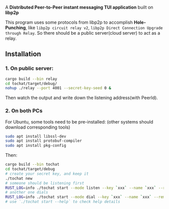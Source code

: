 A **Distributed Peer-to-Peer instant messaging TUI application** built on **libp2p**

This program uses some protocols from libp2p to accomplish **Hole-Punching**, like `libp2p circuit relay v2`,  `libp2p Direct Connection Upgrade through Relay`. So there should be a public server(cloud server) to act as a relay.

## Installation

### 1. On public server:
```sh
cargo build --bin relay
cd tochat/target/debug/
nohup ./relay --port 4001 --secret-key-seed 0 &
```
Then watch the output and write down the listening address(with PeerId).
### 2. On both PCs 

For Ubuntu, some tools need to be pre-installed:
(other systems should download corresponding tools)

```sh
sudo apt install libssl-dev
sudo apt install protobuf-compiler
sudo apt install pkg-config
```
Then:
```sh
cargo build --bin tochat
cd tochat/target/debug
# create your secret key, and keep it
./tochat new
# someone should be listening first
RUST_LOG=info ./tochat start --mode listen --key `xxx` --name `xxx` --relay-address `xxx`
# another one dials
RUST_LOG=info ./tochat start --mode dial --key `xxx` --name `xxx` --remote-id `xxx` --relay-address `xxx`
# use `./tochat start --help` to check help details
```